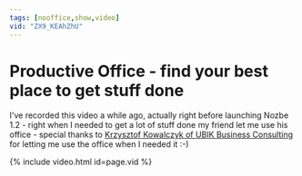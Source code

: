 ```yaml
---
tags: [nooffice,show,video]
vid: "ZX9_KEAhZhU"
---
```


# Productive Office - find your best place to get stuff done

I've recorded this video a while ago, actually right before launching Nozbe 1.2 - right when I needed to get a lot of stuff done my friend let me use his office - special thanks to [Krzysztof Kowalczyk of UBIK Business Consulting](http://www.ubikbc.pl) for letting me use the office when I needed it :-)

{% include video.html id=page.vid %}

[n]: https://michael.gratis/nozbe